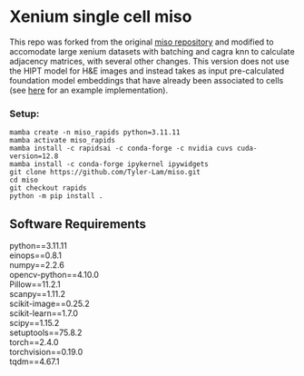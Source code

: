 # Xenium single cell miso

This repo was forked from the original [miso repository](https://github.com/kpcoleman/miso) and modified to accomodate large xenium datasets with batching and cagra knn to calculate adjacency matrices, with several other changes. This version does not use the HIPT model for H&E images and instead takes as input pre-calculated foundation model embeddings that have already been associated to cells (see [here](https://github.com/Tyler-Lam/Knottlab-Tutorials/tree/main/foundation_models) for an example implementation).

### Setup:
```
mamba create -n miso_rapids python=3.11.11
mamba activate miso_rapids
mamba install -c rapidsai -c conda-forge -c nvidia cuvs cuda-version=12.8
mamba install -c conda-forge ipykernel ipywidgets
git clone https://github.com/Tyler-Lam/miso.git
cd miso
git checkout rapids
python -m pip install .
```

## Software Requirements

python==3.11.11  
einops==0.8.1  
numpy==2.2.6  
opencv-python==4.10.0  
Pillow==11.2.1  
scanpy==1.11.2  
scikit-image==0.25.2  
scikit-learn==1.7.0  
scipy==1.15.2  
setuptools==75.8.2  
torch==2.4.0  
torchvision==0.19.0  
tqdm==4.67.1  
